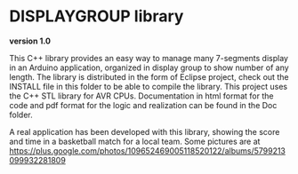 # DISPLAYGROUP library
**version 1.0**                                    

This C++ library provides an easy way to manage many 7-segments display in an Arduino application, 
organized in display group to show number of any length.
The library is distributed in the form of Eclipse project, check out the INSTALL file in this 
folder to be able to compile the library. This project uses the C++ STL library for AVR CPUs.
Documentation in html format for the code and pdf format for the logic and realization can be 
found in the Doc folder.

A real application has been developed with this library, showing the score and time in a 
basketball match for a local team. Some pictures are at
https://plus.google.com/photos/109652469005118520122/albums/5799213099932281809
